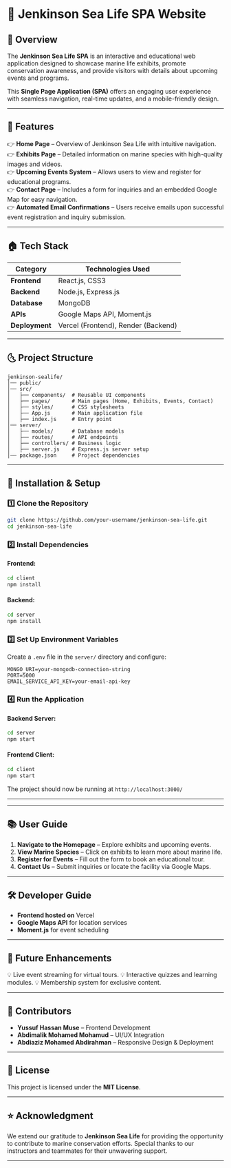 # 🌊 Jenkinson Sea Life SPA Website

## 📌 Overview
The **Jenkinson Sea Life SPA** is an interactive and educational web application designed to showcase marine life exhibits, promote conservation awareness, and provide visitors with details about upcoming events and programs. 

This **Single Page Application (SPA)** offers an engaging user experience with seamless navigation, real-time updates, and a mobile-friendly design.  

---

## 🎯 Features
👉 **Home Page** – Overview of Jenkinson Sea Life with intuitive navigation.  
👉 **Exhibits Page** – Detailed information on marine species with high-quality images and videos.  
👉 **Upcoming Events System** – Allows users to view and register for educational programs.  
👉 **Contact Page** – Includes a form for inquiries and an embedded Google Map for easy navigation.  
👉 **Automated Email Confirmations** – Users receive emails upon successful event registration and inquiry submission.  

---

## 🏠 Tech Stack
| Category   | Technologies Used |
|------------|------------------|
| **Frontend**  | React.js, CSS3 |
| **Backend**   | Node.js, Express.js |
| **Database**  | MongoDB |
| **APIs**      | Google Maps API, Moment.js |
| **Deployment**| Vercel (Frontend), Render (Backend) |

---

## 🌜 Project Structure
```
jenkinson-sealife/
│── public/
│── src/
│   ├── components/  # Reusable UI components
│   ├── pages/       # Main pages (Home, Exhibits, Events, Contact)
│   ├── styles/      # CSS stylesheets
│   ├── App.js       # Main application file
│   ├── index.js     # Entry point
│── server/
│   ├── models/      # Database models
│   ├── routes/      # API endpoints
│   ├── controllers/ # Business logic
│   ├── server.js    # Express.js server setup
│── package.json     # Project dependencies
```

---

## 🚀 Installation & Setup

### **1️⃣ Clone the Repository**
```sh
git clone https://github.com/your-username/jenkinson-sea-life.git
cd jenkinson-sea-life
```

### **2️⃣ Install Dependencies**
#### Frontend:
```sh
cd client
npm install
```
#### Backend:
```sh
cd server
npm install
```

### **3️⃣ Set Up Environment Variables**
Create a `.env` file in the `server/` directory and configure:
```env
MONGO_URI=your-mongodb-connection-string
PORT=5000
EMAIL_SERVICE_API_KEY=your-email-api-key
```

### **4️⃣ Run the Application**
#### Backend Server:
```sh
cd server
npm start
```
#### Frontend Client:
```sh
cd client
npm start
```
The project should now be running at `http://localhost:3000/`

---

---

## 📚 User Guide
1. **Navigate to the Homepage** – Explore exhibits and upcoming events.
2. **View Marine Species** – Click on exhibits to learn more about marine life.
3. **Register for Events** – Fill out the form to book an educational tour.
4. **Contact Us** – Submit inquiries or locate the facility via Google Maps.

---

## 🛠️ Developer Guide
- **Frontend hosted on** Vercel
- **Google Maps API** for location services
- **Moment.js** for event scheduling

---

## 🎯 Future Enhancements
💡 Live event streaming for virtual tours.
💡 Interactive quizzes and learning modules.
💡 Membership system for exclusive content.

---

## 📢 Contributors
- **Yussuf Hassan Muse** – Frontend Development
- **Abdimalik Mohamed Mohamud** – UI/UX Integration
- **Abdiaziz Mohamed Abdirahman** – Responsive Design & Deployment

---

## 📜 License
This project is licensed under the **MIT License**.

---

## ⭐ Acknowledgment
We extend our gratitude to **Jenkinson Sea Life** for providing the opportunity to contribute to marine conservation efforts. Special thanks to our instructors and teammates for their unwavering support.

---

